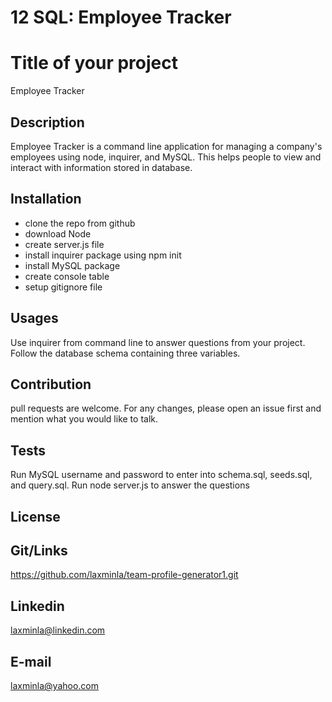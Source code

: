 # 12 SQL: Employee Tracker

# Title of your project
Employee Tracker


## Description
Employee Tracker is a command line application for managing a company's employees using node, inquirer, and MySQL. This helps people to view and interact with information stored in database. 


## Installation
- clone the repo from github
- download Node
- create server.js file
- install inquirer package using npm init
- install MySQL package
- create console table
- setup gitignore file


## Usages
Use inquirer from command line to answer questions from your project.
Follow the database schema containing three variables.



## Contribution
pull requests are welcome. For any changes, please open an issue first and mention what you would like to talk.


## Tests
Run MySQL username and password to enter into schema.sql, seeds.sql, and query.sql.
Run node server.js to answer the questions 


## License


## Git/Links
https://github.com/laxminla/team-profile-generator1.git


## Linkedin
laxminla@linkedin.com


## E-mail
laxminla@yahoo.com